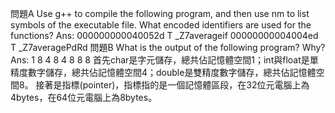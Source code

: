 問題A
Use g++ to compile the following program, and then use nm to list symbols of the executable file. 
What encoded identifiers are used for the functions?
Ans:
000000000040052d T _Z7averageif
00000000004004ed T _Z7averagePdRd
問題B
What is the output of the following program? Why?
Ans:
1 8
4 8
4 8
8 8
首先char是字元儲存，總共佔記憶體空間1；int與float是單精度數字儲存，總共佔記憶體空間4；double是雙精度數字儲存，總共佔記憶體空間8。
接著是指標(pointer)，指標指的是一個記憶體區段，在32位元電腦上為4bytes，在64位元電腦上為8bytes。
